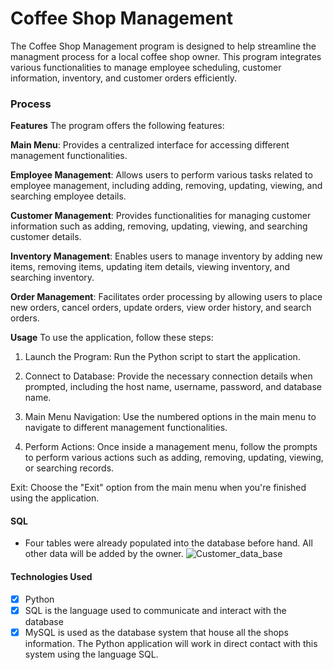 # Coffee Shop Management
The Coffee Shop Management program is designed to help streamline the managment process for a local coffee shop owner. This program integrates various functionalities to manage employee scheduling, customer information, inventory, and customer orders efficiently.
### Process
**Features** 
The program offers the following features:

**Main Menu**: Provides a centralized interface for accessing different management functionalities.

**Employee Management**: Allows users to perform various tasks related to employee management, including adding, removing, updating, viewing, and searching employee details.

**Customer Management**: Provides functionalities for managing customer information such as adding, removing, updating, viewing, and searching customer details.

**Inventory Management**: Enables users to manage inventory by adding new items, removing items, updating item details, viewing inventory, and searching inventory.

**Order Management**: Facilitates order processing by allowing users to place new orders, cancel orders, update orders, view order history, and search orders.

**Usage**
To use the application, follow these steps:

1. Launch the Program: Run the Python script to start the application.

2. Connect to Database: Provide the necessary connection details when prompted, including the host name, username, password, and database name.

3. Main Menu Navigation: Use the numbered options in the main menu to navigate to different management functionalities.

4. Perform Actions: Once inside a management menu, follow the prompts to perform various actions such as adding, removing, updating, viewing, or searching records.

Exit: Choose the "Exit" option from the main menu when you're finished using the application.

#### SQL 
- Four tables were already populated into the database before hand. All other data will be added by the owner. 
![Customer_data_base](https://github.com/Stephanie-Thomas/Coffee-Shop-Database/assets/107421799/cad1ce6e-6b55-4ebe-bc42-b415587a9172)


#### Technologies Used
- [x] Python
- [x] SQL is the language used to communicate and interact with the database
- [x] MySQL is used as the database system that house all the shops information. The Python application will work in direct contact with this system using the language SQL.  
